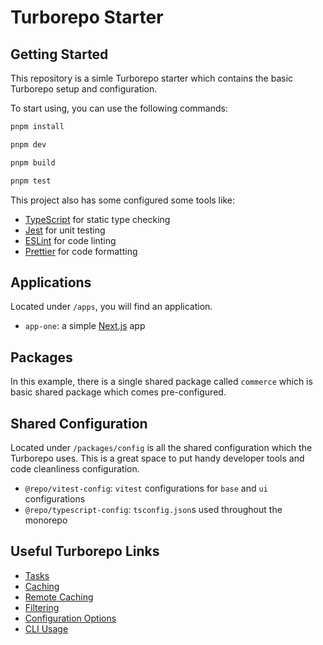 # Turborepo Starter

## Getting Started

This repository is a simle Turborepo starter which contains the basic Turborepo setup and configuration.

To start using, you can use the following commands:

```zsh
pnpm install

pnpm dev

pnpm build

pnpm test
```

This project also has some configured some tools like:

- [TypeScript](https://www.typescriptlang.org/) for static type checking
- [Jest](https://jestjs.io/) for unit testing
- [ESLint](https://eslint.org/) for code linting
- [Prettier](https://prettier.io) for code formatting

## Applications

Located under `/apps`, you will find an application.

- `app-one`: a simple [Next.js](https://nextjs.org/) app



## Packages

In this example, there is a single shared package called `commerce` which is basic shared package which comes pre-configured.



## Shared Configuration

Located under `/packages/config` is all the shared configuration which the Turborepo uses. This is a great space to put handy developer tools and code cleanliness configuration.

- `@repo/vitest-config`: `vitest` configurations for `base` and `ui` configurations
- `@repo/typescript-config`: `tsconfig.json`s used throughout the monorepo



## Useful Turborepo Links

- [Tasks](https://turbo.build/repo/docs/core-concepts/monorepos/running-tasks)
- [Caching](https://turbo.build/repo/docs/core-concepts/caching)
- [Remote Caching](https://turbo.build/repo/docs/core-concepts/remote-caching)
- [Filtering](https://turbo.build/repo/docs/core-concepts/monorepos/filtering)
- [Configuration Options](https://turbo.build/repo/docs/reference/configuration)
- [CLI Usage](https://turbo.build/repo/docs/reference/command-line-reference)
